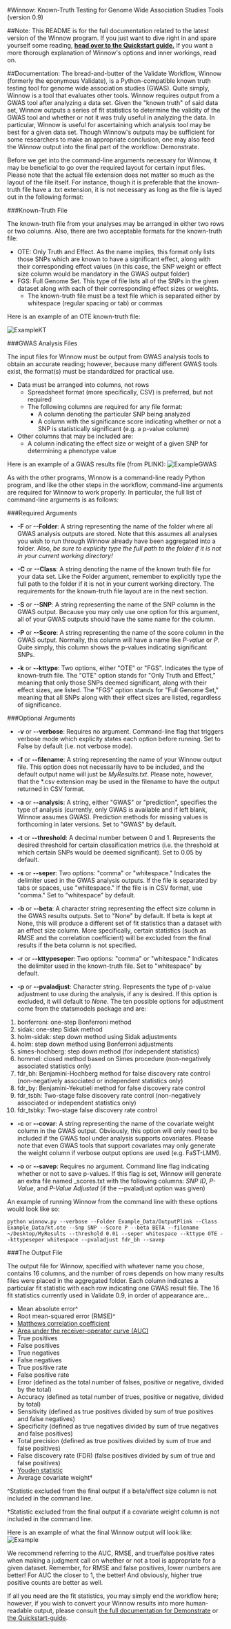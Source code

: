 #Winnow: Known-Truth Testing for Genome Wide Association Studies Tools (version 0.9)

##Note:
This README is for the full documentation related to the latest version of the Winnow program. 
If you just want to dive right in and spare yourself some reading, **[head over to the Quickstart guide.](https://github.com/UNCW-iPlant/Quickstart-guide/blob/master/docs/Winnow.md)** 
If you want a more thorough explanation of Winnow's options and inner workings, read on.

##Documentation:
The bread-and-butter of the Validate Workflow, Winnow (formerly the eponymous Validate), is a Python-compatible known truth testing tool for genome wide association studies (GWAS). Quite simply, Winnow is a tool that evaluates other tools. 
Winnow requires output from a GWAS tool after analyzing a data set. Given the "known truth" of said data set, Winnow outputs a series of fit statistics to determine 
the validity of the GWAS tool and whether or not it was truly useful in analyzing the data. In particular, Winnow is useful for ascertaining which analysis tool may be best for a given data set.
Though Winnow's outputs may be sufficient for some researchers to make an appropriate conclusion, one may also feed the Winnow output into the final part of the workflow: Demonstrate.

Before we get into the command-line arguments necessary for Winnow, it may be beneficial to go over the required layout for certain input files.
Please note that the actual file extension does not matter so much as the layout of the file itself. For instance, though it is preferable that the known-truth file have a .txt extension,
it is not necessary as long as the file is layed out in the following format:

###Known-Truth File

The known-truth file from your analyses may be arranged in either two rows or two columns. Also, there are two acceptable formats for the known-truth file:
  * OTE: Only Truth and Effect. As the name implies, this format only lists those SNPs which are known to have a significant effect, along with their corresponding effect values (in this case, the SNP weight or effect size column would be mandatory in the GWAS output folder)
  * FGS: Full Genome Set. This type of file lists all of the SNPs in the given dataset along with each of their corresponding effect sizes or weights.
    * The known-truth file must be a text file which is separated either by whitespace (regular spacing or tab) or commas 

Here is an example of an OTE known-truth file:

![ExampleKT](https://pods.iplantcollaborative.org/wiki/download/attachments/14582582/Screen%20Shot%202015-02-05%20at%201.29.03%20PM.png?version=1&modificationDate=1423340032000&api=v2)

###GWAS Analysis Files

The input files for Winnow must be output from GWAS analysis tools to obtain an accurate reading; however, because many different GWAS tools exist, the format(s) must be standardized for practical use.
* Data must be arranged into columns, not rows
  * Spreadsheet format (more specifically, CSV) is preferred, but not required
  * The following columns are required for any file format:
    * A column denoting the particular SNP being analyzed
    * A column with the significance score indicating whether or not a SNP is statistically significant (e.g. a p-value column)
* Other columns that may be included are:
  * A column indicating the effect size or weight of a given SNP for determining a phenotype value 

Here is an example of a GWAS results file (from PLINK):
![ExampleGWAS](https://pods.iplantcollaborative.org/wiki/download/attachments/14582582/Screen%20Shot%202015-02-05%20at%201.26.27%20PM.png?version=1&modificationDate=1423339997000&api=v2)

As with the other programs, Winnow is a command-line ready Python program, and like the other steps in the workflow, command-line arguments are required for Winnow to work properly.
In particular, the full list of command-line arguments is as follows:

###Required Arguments

* **-F** or **--Folder**: A string representing the name of the folder where all GWAS analysis outputs are stored. 
Note that this assumes all analyses you wish to run through Winnow already have been aggregated into a folder. 
Also, *be sure to explicity type the full path to the folder if it is not in your current working directory!*

* **-C** or **--Class**: A string denoting the name of the known truth file for your data set. 
Like the Folder argument, remember to explicitly type the full path to the folder if it is not in your current working directory.
The requirements for the known-truth file layout are in the next section. 

* **-S** or **--SNP**: A string representing the name of the SNP column in the GWAS output. 
Because you may only use one option for this argument, all of your GWAS outputs should have the same name for the column.

* **-P** or **--Score**: A string representing the name of the score column in the GWAS output.
Normally, this column will have a name like *P-value* or *P*. 
Quite simply, this column shows the p-values indicating significant SNPs.

* **-k** or **--kttype**: Two options, either "OTE" or "FGS". Indicates the type of known-truth file. 
The "OTE" option stands for "Only Truth and Effect," meaning that only those SNPs deemed significant, along with their effect sizes, are listed.
The "FGS" option stands for "Full Genome Set," meaning that all SNPs along with their effect sizes are listed, regardless of significance.

###Optional Arguments

* **-v** or **--verbose**: Requires no argument. Command-line flag that triggers verbose mode which explicity states each option before running.
Set to False by default (i.e. not verbose mode).

* **-f** or **--filename**: A string representing the name of your Winnow output file. 
This option does not necessarily have to be included, and the default output name will just be *MyResults.txt*.
Please note, however, that the *.csv extension may be used in the filename to have the output returned in CSV format.

* **-a** or **--analysis**: A string, either "GWAS" or "prediction", specifies the type of analysis (currently, only GWAS is available and if left blank, Winnow assumes GWAS).
Prediction methods for missing values is forthcoming in later versions. Set to "GWAS" by default.

* **-t** or **--threshold**: A decimal number between 0 and 1. 
Represents the desired threshold for certain classification metrics (i.e. the threshold at which certain SNPs would be deemed significant).
Set to 0.05 by default.

* **-s** or **--seper**: Two options: "comma" or "whitespace." Indicates the delimiter used in the GWAS analysis outputs. If the file is separated by tabs or spaces, use "whitespace." If the file is in CSV format, use "comma."
Set to "whitespace" by default.

* **-b** or **--beta**: A character string representing the effect size column in the GWAS results outputs. 
Set to "None" by default. If beta is kept at None, this will produce a different set of fit statistics than a dataset with an effect size column. 
More specifically, certain statistics (such as RMSE and the correlation coefficient) will be excluded from the final results if the beta column is not specified.

* **-r** or **--kttypeseper**: Two options: "comma" or "whitespace." Indicates the delimiter used in the known-truth file.
Set to "whitespace" by default.

* **-p** or **--pvaladjust**: Character string. Represents the type of p-value adjustment to use during the analysis, if any is desired. If this option is excluded, it will default to *None*. The ten possible options for adjustment come from the statsmodels package and are:
 1. bonferroni: one-step Bonferroni method
 2. sidak: one-step Sidak method
 3. holm-sidak: step down method using Sidak adjustments
 4. holm: step down method using Bonferroni adjustments
 5. simes-hochberg: step down method (for independent statistics)
 6. hommel: closed method based on Simes procedure (non-negatively associated statistics only)
 7. fdr_bh: Benjamini-Hochberg method for false discovery rate control (non-negatively associated or independent statistics only)
 8. fdr_by: Benjamini-Yekutieli method for false discovery rate control
 9. fdr_tsbh: Two-stage false discovery rate control (non-negatively associated or independent statistics only) 
 10. fdr_tsbky: Two-stage false discovery rate control

* **-c** or **--covar**: A string representing the name of the covariate weight column in the GWAS output. Obviously, this option will only need to be included if the GWAS tool under analysis supports covariates. Please note that even GWAS tools that support covariates may only generate the weight column if verbose output options are used (e.g. FaST-LMM).

* **-o** or **--savep**: Requires no argument. Command line flag indicating whether or not to save p-values. If this flag is set, Winnow will generate an extra file named <filename>_scores.txt with the following columns: *SNP ID*, *P-Value*, and *P-Value Adjusted* (if the --pvaladjust option was given) 

An example of running Winnow from the command line with these options would look like so:

`python winnow.py --verbose --Folder Example_Data/OutputPlink --Class Example_Data/kt.ote --Snp SNP --Score P --beta BETA --filename ~/Desktop/MyResults --threshold 0.01 --seper whitespace --kttype OTE --kttypeseper whitespace --pvaladjust fdr_bh --savep`

###The Output File

The output file for Winnow, specified with whatever name you chose, contains 16 columns, and the number of rows depends on how many results files were placed in the aggregated folder. 
Each column indicates a particular fit statistic with each row indicating one GWAS result file. 
The 16 fit statistics currently used in Validate 0.9, in order of appearance are…

* Mean absolute error^
* Root mean-squared error (RMSE)^
* [Matthews correlation coefficient](https://en.wikipedia.org/wiki/Matthews_correlation_coefficient)
* [Area under the receiver-operator curve (AUC)](https://www.kaggle.com/wiki/AUC)
* True positives
* False positives
* True negatives
* False negatives
* True positive rate
* False positive rate
* Error (defined as the total number of falses, positive or negative, divided by the total)
* Accuracy (defined as total number of trues, positive or negative, divided by total)
* Sensitivity (defined as true positives divided by sum of true positives and false negatives) 
* Specificity (defined as true negatives divided by sum of true negatives and false positives)
* Total precision (defined as true positives divided by sum of true and false positives)
* False discovery rate (FDR) (false positives divided by sum of true and false positives)
* [Youden statistic](https://en.wikipedia.org/wiki/Youden's_J_statistic)
* Average covariate weight†

^Statistic excluded from the final output if a beta/effect size column is not included in the command line.

†Statistic excluded from the final output if a covariate weight column is not included in the command line.

Here is an example of what the final Winnow output will look like:
![Example](https://pods.iplantcollaborative.org/wiki/download/attachments/14582582/Screen%20Shot%202015-02-12%20at%2011.57.00%20AM.png?version=1&modificationDate=1423760331000&api=v2)

We recommend referring to the AUC, RMSE, and true/false positive rates when making a judgment call on whether or not a tool is appropriate for a given dataset.
Remember, for RMSE and false positives, lower numbers are better! For AUC the closer to 1, the better! And obviously, higher true positive counts are better as well.

If all you need are the fit statistics, you may simply end the workflow here; however, if you wish to convert your Winnow results into more human-readable output, please
consult [the full documentation for Demonstrate](Demonstrate/README.md) or [the Quickstart-guide](https://github.com/UNCW-iPlant/Quickstart-guide/blob/master/docs/Demonstrate.md).
